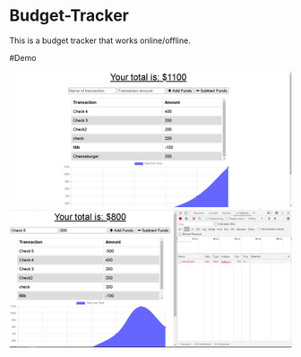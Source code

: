 # Budget-Tracker


This is a budget tracker that works online/offline.

#Demo

![](/images/demo.png)
![](/images/demo2.png)
